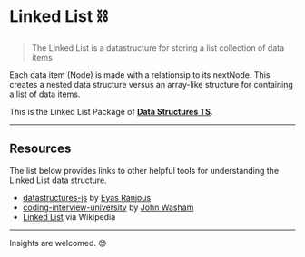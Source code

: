 # Linked List ⛓

> The Linked List is a datastructure for storing a list collection of data items

Each data item (Node) is made with a relationsip to its nextNode.
This creates a nested data structure versus an array-like structure for containing a list of data items.

This is the Linked List Package of [**Data Structures TS**](https://github.com/yowainwright/datastructures-ts).

----

## Resources

The list below provides links to other helpful tools for understanding the Linked List data structure.

- [datastructures-js](https://github.com/datastructures-js/linked-list) by [Eyas Ranjous](https://github.com/eyas-ranjous)
- [coding-interview-university](https://github.com/jwasham/coding-interview-university#linked-lists) by [John Washam](https://github.com/jwasham)
- [Linked List](https://en.wikipedia.org/wiki/Linked_list) via Wikipedia

----

Insights are welcomed. 😊
